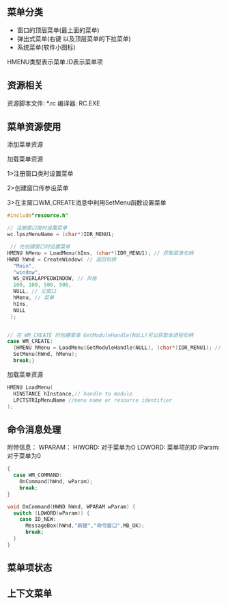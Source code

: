 ## 菜单分类

- 窗口的顶层菜单(最上面的菜单)
- 弹出式菜单(右键 以及顶层菜单的下拉菜单)
- 系统菜单(软件小图标)

HMENU类型表示菜单.ID表示菜单项

## 资源相关

资源脚本文件: *.rc
编译器: RC.EXE

## 菜单资源使用

添加菜单资源

加载菜单资源

1>注册窗口类时设置菜单

2>创建窗口传参设菜单

3>在主窗口WM_CREATE消息中利用SetMenu函数设置菜单

```cpp
#include"resource.h"

// 注册窗口类时设置菜单 
wc.lpszMenuName = (char*)IDR_MENU1;

 // 在创建窗口时设置菜单
HMENU hMenu = LoadMenu(hIns, (char*)IDR_MENU1); // 获取菜单句柄
HWND hWnd = CreateWindow( // 返回句柄
  "Main",
  "window",
  WS_OVERLAPPEDWINDOW, // 风格
  100, 100, 500, 500,
  NULL, // 父窗口
  hMenu, // 菜单
  hIns,
  NULL
 );


// 在 WM_CREATE 时创建菜单 GetModuleHandle(NULL)可以获取本进程句柄
case WM_CREATE:
  {HMENU hMenu = LoadMenu(GetModuleHandle(NULL), (char*)IDR_MENU1); // 获取菜单句柄
  SetMenu(hWnd, hMenu);
  break;}
```

加载菜单资源

```cpp
HMENU LoadMenu(
  HINSTANCE hInstance,// handle to module
  LPCTSTRIpMenuName //menu name or resource identifier
);
```

## 命令消息处理

附带信息：
WPARAM：
  HIWORD: 对于菜单为O
  LOWORD: 菜单项的ID
lParam: 对于菜单为0

```cpp
{
  case WM_COMMAND:
    OnCommand(hWnd, wParam);
    break;
}

void OnCommand(HWND hWnd, WPARAM wParam) {
  switch (LOWORD(wParam)) {
    case ID_NEW:
      MessageBox(hWnd,"新建","命令窗口",MB_OK);
      break;
  }
}
```

## 菜单项状态

## 上下文菜单
